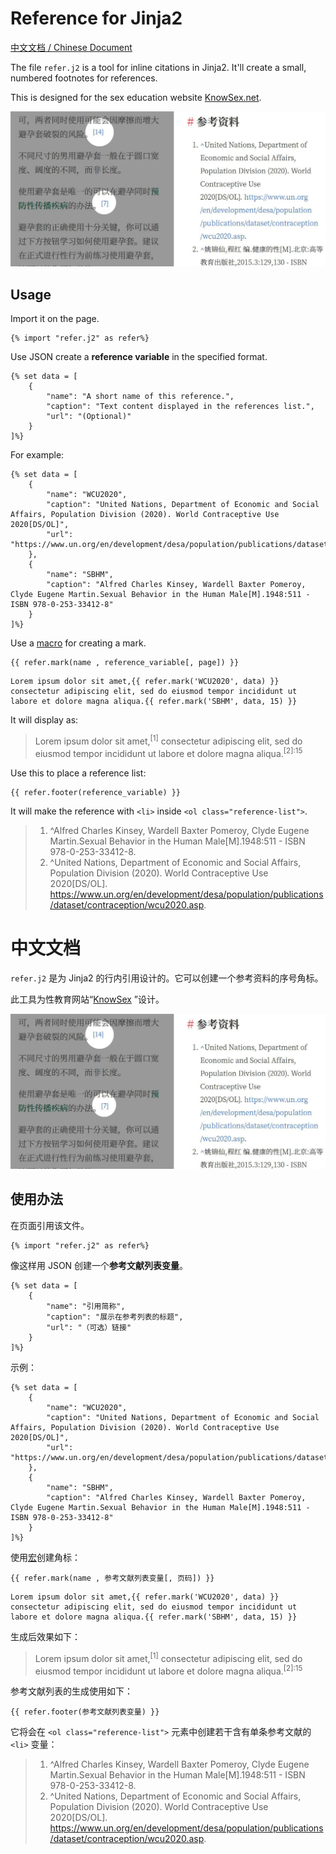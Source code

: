 # Reference for Jinja2

[中文文档 / Chinese Document](#中文文档)

The file `refer.j2` is a tool for inline citations in Jinja2. It'll create a small, numbered footnotes for references.

This is designed for the sex education website [KnowSex.net](https://knowsex.net).

<img src="demo.jpg" width="600px" alt="Preview image.">

## Usage

Import it on the page.
```jinja
{% import "refer.j2" as refer%}
```
Use JSON create a **reference variable** in the specified format.
```jinja
{% set data = [
    {
        "name": "A short name of this reference.",
        "caption": "Text content displayed in the references list.",
        "url": "(Optional)"
    }
]%}
```
For example:
```jinja
{% set data = [
    {
        "name": "WCU2020",
        "caption": "United Nations, Department of Economic and Social Affairs, Population Division (2020). World Contraceptive Use 2020[DS/OL]",
        "url": "https://www.un.org/en/development/desa/population/publications/dataset/contraception/wcu2020.asp"
    },
    {
        "name": "SBHM",
        "caption": "Alfred Charles Kinsey, Wardell Baxter Pomeroy, Clyde Eugene Martin.Sexual Behavior in the Human Male[M].1948:511 - ISBN 978-0-253-33412-8"
    }
]%}
```
Use a [macro](https://jinja.palletsprojects.com/en/3.1.x/templates/#macros) for creating a mark.
```jinja
{{ refer.mark(name , reference_variable[, page]) }}
```
```jinja
Lorem ipsum dolor sit amet,{{ refer.mark('WCU2020', data) }} consectetur adipiscing elit, sed do eiusmod tempor incididunt ut labore et dolore magna aliqua.{{ refer.mark('SBHM', data, 15) }}
```
It will display as:

> Lorem ipsum dolor sit amet,<sup>[1]</sup> consectetur adipiscing elit, sed do eiusmod tempor incididunt ut labore et dolore magna aliqua.<sup>[2]:15</sup>

Use this to place a reference list:
```jinja
{{ refer.footer(reference_variable) }}
```
It will make the reference with `<li>` inside `<ol class="reference-list">`.

> 1. ^Alfred Charles Kinsey, Wardell Baxter Pomeroy, Clyde Eugene Martin.Sexual Behavior in the Human Male[M].1948:511 - ISBN 978-0-253-33412-8.
> 2. ^United Nations, Department of Economic and Social Affairs, Population Division (2020). World Contraceptive Use 2020[DS/OL]. https://www.un.org/en/development/desa/population/publications/dataset/contraception/wcu2020.asp.


# 中文文档
`refer.j2` 是为 Jinja2 的行内引用设计的。它可以创建一个参考资料的序号角标。

此工具为性教育网站“[KnowSex](https://knowsex.net) ”设计。

<img src="demo.jpg" width="600px" alt="示意图。">

## 使用办法
在页面引用该文件。
```jinja
{% import "refer.j2" as refer%}
```
像这样用 JSON 创建一个**参考文献列表变量**。
```jinja
{% set data = [
    {
        "name": "引用简称",
        "caption": "展示在参考列表的标题",
        "url": "（可选）链接"
    }
]%}
```
示例：
```jinja
{% set data = [
    {
        "name": "WCU2020",
        "caption": "United Nations, Department of Economic and Social Affairs, Population Division (2020). World Contraceptive Use 2020[DS/OL]",
        "url": "https://www.un.org/en/development/desa/population/publications/dataset/contraception/wcu2020.asp"
    },
    {
        "name": "SBHM",
        "caption": "Alfred Charles Kinsey, Wardell Baxter Pomeroy, Clyde Eugene Martin.Sexual Behavior in the Human Male[M].1948:511 - ISBN 978-0-253-33412-8"
    }
]%}
```
使用[宏](http://docs.jinkan.org/docs/jinja2/templates.html#id19)创建角标：
```jinja
{{ refer.mark(name , 参考文献列表变量[, 页码]) }}
```
```jinja
Lorem ipsum dolor sit amet,{{ refer.mark('WCU2020', data) }} consectetur adipiscing elit, sed do eiusmod tempor incididunt ut labore et dolore magna aliqua.{{ refer.mark('SBHM', data, 15) }}
```
生成后效果如下：

> Lorem ipsum dolor sit amet,<sup>[1]</sup> consectetur adipiscing elit, sed do eiusmod tempor incididunt ut labore et dolore magna aliqua.<sup>[2]:15</sup>

参考文献列表的生成使用如下：
```jinja
{{ refer.footer(参考文献列表变量) }}
```
它将会在 `<ol class="reference-list">` 元素中创建若干含有单条参考文献的 `<li>` 变量：

> 1. ^Alfred Charles Kinsey, Wardell Baxter Pomeroy, Clyde Eugene Martin.Sexual Behavior in the Human Male[M].1948:511 - ISBN 978-0-253-33412-8.
> 2. ^United Nations, Department of Economic and Social Affairs, Population Division (2020). World Contraceptive Use 2020[DS/OL]. https://www.un.org/en/development/desa/population/publications/dataset/contraception/wcu2020.asp.
